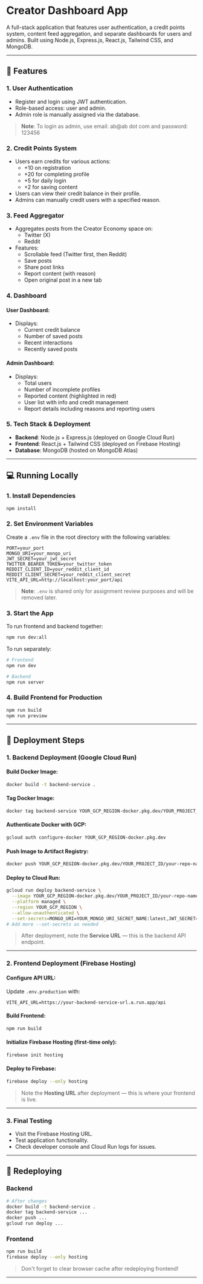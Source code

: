 # Creator Dashboard App

A full-stack application that features user authentication, a credit points system, content feed aggregation, and separate dashboards for users and admins. Built using Node.js, Express.js, React.js, Tailwind CSS, and MongoDB.

---

## 🚀 Features

### 1. User Authentication
- Register and login using JWT authentication.
- Role-based access: user and admin.
- Admin role is manually assigned via the database.
> **Note**: To login as admin, use email: ab@ab dot com and password: 123456

### 2. Credit Points System
- Users earn credits for various actions:
  - +10 on registration
  - +20 for completing profile
  - +5 for daily login
  - +2 for saving content
- Users can view their credit balance in their profile.
- Admins can manually credit users with a specified reason.

### 3. Feed Aggregator
- Aggregates posts from the Creator Economy space on:
  - Twitter (X)
  - Reddit
- Features:
  - Scrollable feed (Twitter first, then Reddit)
  - Save posts
  - Share post links
  - Report content (with reason)
  - Open original post in a new tab

### 4. Dashboard
#### User Dashboard:
- Displays:
  - Current credit balance
  - Number of saved posts
  - Recent interactions
  - Recently saved posts

#### Admin Dashboard:
- Displays:
  - Total users
  - Number of incomplete profiles
  - Reported content (highlighted in red)
  - User list with info and credit management
  - Report details including reasons and reporting users

### 5. Tech Stack & Deployment
- **Backend**: Node.js + Express.js (deployed on Google Cloud Run)
- **Frontend**: React.js + Tailwind CSS (deployed on Firebase Hosting)
- **Database**: MongoDB (hosted on MongoDB Atlas)

---

## 💻 Running Locally

### 1. Install Dependencies
```bash
npm install
```

### 2. Set Environment Variables
Create a `.env` file in the root directory with the following variables:

```
PORT=your_port
MONGO_URI=your_mongo_uri
JWT_SECRET=your_jwt_secret
TWITTER_BEARER_TOKEN=your_twitter_token
REDDIT_CLIENT_ID=your_reddit_client_id
REDDIT_CLIENT_SECRET=your_reddit_client_secret
VITE_API_URL=http://localhost:your_port/api
```

> **Note**: `.env` is shared only for assignment review purposes and will be removed later.

### 3. Start the App

To run frontend and backend together:
```bash
npm run dev:all
```

To run separately:
```bash
# Frontend
npm run dev

# Backend
npm run server
```

### 4. Build Frontend for Production
```bash
npm run build
npm run preview
```

---

## 🚢 Deployment Steps

### 1. Backend Deployment (Google Cloud Run)

#### Build Docker Image:
```bash
docker build -t backend-service .
```

#### Tag Docker Image:
```bash
docker tag backend-service YOUR_GCP_REGION-docker.pkg.dev/YOUR_PROJECT_ID/your-repo-name/backend-service:latest
```

#### Authenticate Docker with GCP:
```bash
gcloud auth configure-docker YOUR_GCP_REGION-docker.pkg.dev
```

#### Push Image to Artifact Registry:
```bash
docker push YOUR_GCP_REGION-docker.pkg.dev/YOUR_PROJECT_ID/your-repo-name/backend-service:latest
```

#### Deploy to Cloud Run:
```bash
gcloud run deploy backend-service \
  --image YOUR_GCP_REGION-docker.pkg.dev/YOUR_PROJECT_ID/your-repo-name/backend-service:latest \
  --platform managed \
  --region YOUR_GCP_REGION \
  --allow-unauthenticated \
  --set-secrets=MONGO_URI=YOUR_MONGO_URI_SECRET_NAME:latest,JWT_SECRET=YOUR_JWT_SECRET_NAME:latest
# Add more --set-secrets as needed
```

> After deployment, note the **Service URL** — this is the backend API endpoint.

---

### 2. Frontend Deployment (Firebase Hosting)

#### Configure API URL:
Update `.env.production` with:
```env
VITE_API_URL=https://your-backend-service-url.a.run.app/api
```

#### Build Frontend:
```bash
npm run build
```

#### Initialize Firebase Hosting (first-time only):
```bash
firebase init hosting
```

#### Deploy to Firebase:
```bash
firebase deploy --only hosting
```

> Note the **Hosting URL** after deployment — this is where your frontend is live.

---

### 3. Final Testing

- Visit the Firebase Hosting URL.
- Test application functionality.
- Check developer console and Cloud Run logs for issues.

---

## 🔁 Redeploying

### Backend
```bash
# After changes
docker build -t backend-service .
docker tag backend-service ...
docker push ...
gcloud run deploy ...
```

### Frontend
```bash
npm run build
firebase deploy --only hosting
```

> Don't forget to clear browser cache after redeploying frontend!

---
